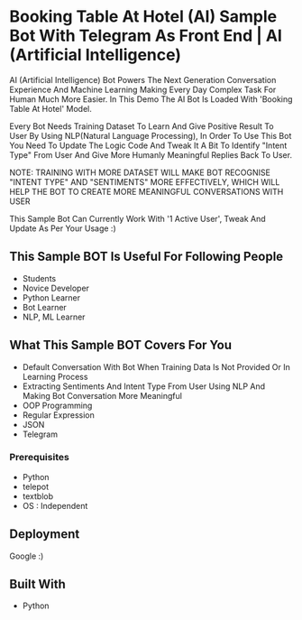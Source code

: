 # Booking Table At Hotel (AI) Sample Bot With Telegram As Front End | AI (Artificial Intelligence)

AI (Artificial Intelligence) Bot Powers The Next Generation Conversation Experience And Machine Learning Making Every Day Complex Task For Human Much More Easier. In This Demo The AI Bot Is Loaded With 'Booking Table At Hotel' Model.

Every Bot Needs Training Dataset To Learn And Give Positive Result To User By Using NLP(Natural Language Processing), In Order To Use This Bot You Need To Update The Logic Code And Tweak It A Bit To Identify "Intent Type" From User And Give More Humanly Meaningful Replies Back To User.

NOTE:
TRAINING WITH MORE DATASET WILL MAKE BOT RECOGNISE "INTENT TYPE" AND "SENTIMENTS" MORE EFFECTIVELY,
WHICH WILL HELP THE BOT TO CREATE MORE MEANINGFUL CONVERSATIONS WITH USER

This Sample Bot Can Currently Work With '1 Active User', Tweak And Update As Per Your Usage :)

## This Sample BOT Is Useful For Following People

*  Students
*  Novice Developer
*  Python Learner
*  Bot Learner
*  NLP, ML Learner

## What This Sample BOT Covers For You

* Default Conversation With Bot When Training Data Is Not Provided Or In Learning Process
* Extracting Sentiments And Intent Type From User Using NLP And Making Bot Conversation More Meaningful
* OOP Programming
* Regular Expression
* JSON
* Telegram

### Prerequisites

*  Python
*  telepot
*  textblob
*  OS : Independent

## Deployment

Google :)

## Built With

* Python